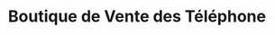 ---
title: "Boutique de Vente des Téléphone"
url: /macenta/boutique-de-vente-des-telephone-2/
shop: Handy
---